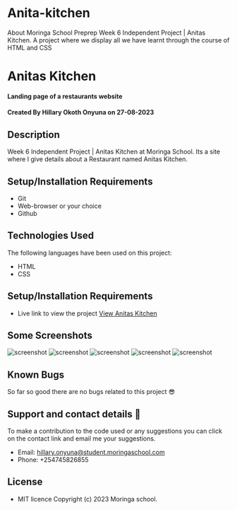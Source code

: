 # Anita-kitchen
About Moringa School Preprep Week 6 Independent Project | Anitas Kitchen. A project where we display all we have learnt through the course of HTML and CSS
# Anitas Kitchen
#### Landing page of a restaurants website
#### Created By Hillary Okoth Onyuna on 27-08-2023
## Description
Week 6 Independent Project | Anitas Kitchen at Moringa School. Its a site where I give details about a Restaurant named Anitas Kitchen.
## Setup/Installation Requirements
* Git
* Web-browser or your choice
* Github
## Technologies Used
 The following languages have been used on this project:
 * HTML
 * CSS

## Setup/Installation Requirements

* Live link to view the project <a href="https://github.com/Hillary-Onyuna/Anita-kitchen.git/">View Anitas Kitchen</a>
## Some Screenshots
<img src="./img/screenshots/1.png" alt="screenshot" />
<img src="./img/screenshots/2.png" alt="screenshot" />
<img src="./img/screenshots/3.png" alt="screenshot" />
<img src="./img/screenshots/4.png" alt="screenshot" />
<img src="./img/screenshots/5.png" alt="screenshot" />

## Known Bugs
 So far so good there are no bugs related to this project 😎
## Support and contact details 🙂
To make a contribution to the code used or any suggestions you can click on the contact link and email me your suggestions.
* Email: hillary.onyuna@student.moringaschool.com
* Phone: +254745826855
## License
* MIT licence Copyright (c) 2023 Moringa school.
  
